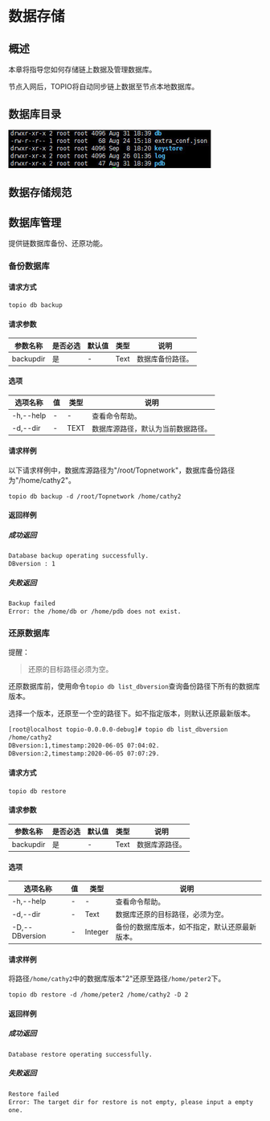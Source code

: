 # 数据存储

## 概述

本章将指导您如何存储链上数据及管理数据库。

节点入网后，TOPIO将自动同步链上数据至节点本地数据库。

## 数据库目录

![Snap52](StorewithTOPIO.assets/Snap52.jpg)

## 数据存储规范

## 数据库管理

提供链数据库备份、还原功能。

### 备份数据库

#### 请求方式

```
topio db backup
```

#### 请求参数

| 参数名称  | 是否必选 | 默认值 | 类型 | 说明             |
| --------- | -------- | ------ | ---- | ---------------- |
| backupdir | 是       | -      | Text | 数据库备份路径。 |

#### 选项

| 选项名称  | 值   | 类型 | 说明                               |
| --------- | ---- | ---- | ---------------------------------- |
| -h,--help | -    | -    | 查看命令帮助。                     |
| -d,--dir  | -    | TEXT | 数据库源路径，默认为当前数据路径。 |

#### 请求样例

以下请求样例中，数据库源路径为"/root/Topnetwork"，数据库备份路径为"/home/cathy2"。

```
topio db backup -d /root/Topnetwork /home/cathy2
```

#### 返回样例

##### 成功返回

```
Database backup operating successfully.
DBversion : 1
```

##### 失败返回

```
Backup failed
Error: the /home/db or /home/pdb does not exist.
```

### 还原数据库

提醒：

> 还原的目标路径必须为空。

还原数据库前，使用命令`topio db list_dbversion`查询备份路径下所有的数据库版本。

选择一个版本，还原至一个空的路径下。如不指定版本，则默认还原最新版本。

```
[root@localhost topio-0.0.0.0-debug]# topio db list_dbversion /home/cathy2
DBversion:1,timestamp:2020-06-05 07:04:02.
DBversion:2,timestamp:2020-06-05 07:07:29.
```

#### 请求方式

```
topio db restore
```

#### 请求参数

| 参数名称  | 是否必选 | 默认值 | 类型 | 说明           |
| --------- | -------- | ------ | ---- | -------------- |
| backupdir | 是       | -      | Text | 数据库源路径。 |

#### 选项

| 选项名称       | 值   | 类型    | 说明                                           |
| -------------- | ---- | ------- | ---------------------------------------------- |
| -h,--help      | -    | -       | 查看命令帮助。                                 |
| -d,--dir       | -    | Text    | 数据库还原的目标路径，必须为空。               |
| -D,--DBversion | -    | Integer | 备份的数据库版本，如不指定，默认还原最新版本。 |

#### 请求样例

将路径`/home/cathy2`中的数据库版本"2"还原至路径`/home/peter2`下。

```
topio db restore -d /home/peter2 /home/cathy2 -D 2
```

#### 返回样例

##### 成功返回

```
Database restore operating successfully.
```

##### 失败返回

```
Restore failed
Error: The target dir for restore is not empty, please input a empty one.
```